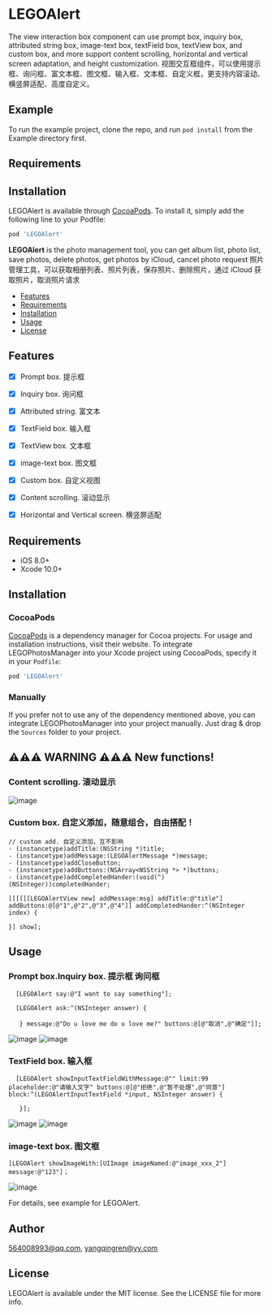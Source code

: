 # LEGOAlert

The view interaction box component can use prompt box, inquiry box, attributed string box, image-text box, textField box, textView box, and custom box, and more support content scrolling, horizontal and vertical screen adaptation, and height customization.
视图交互框组件，可以使用提示框、询问框、富文本框、图文框、输入框、文本框、自定义框，更支持内容滚动、横竖屏适配、高度自定义。
## Example

To run the example project, clone the repo, and run `pod install` from the Example directory first.

## Requirements

## Installation

LEGOAlert is available through [CocoaPods](https://cocoapods.org). To install
it, simply add the following line to your Podfile:

```ruby
pod 'LEGOAlert'
```

**LEGOAlert** is the photo management tool, you can get album list, photo list, save photos, delete photos, get photos by iCloud, cancel photo request  照片管理工具，可以获取相册列表、照片列表，保存照片、删除照片，通过 iCloud 获取照片，取消照片请求

- [Features](#features)
- [Requirements](#requirements)
- [Installation](#installation)
- [Usage](#usage)
- [License](#license)

## Features

- [x] Prompt box.  提示框
- [x] Inquiry box.  询问框
- [x] Attributed string.  富文本
- [x] TextField box.  输入框
- [x] TextView box.  文本框
- [x] image-text box.  图文框
- [x] Custom box.  自定义视图
- [x] Content scrolling.  滚动显示
- [x] Horizontal and Vertical screen.  横竖屏适配



## Requirements

- iOS 8.0+
- Xcode 10.0+

## Installation

### CocoaPods

[CocoaPods](https://cocoapods.org) is a dependency manager for Cocoa projects. For usage and installation instructions, visit their website. To integrate LEGOPhotosManager into your Xcode project using CocoaPods, specify it in your `Podfile`:

```ruby
pod 'LEGOAlert'
```

### Manually

If you prefer not to use any of the dependency mentioned above, you can integrate LEGOPhotosManager into your project manually. Just drag & drop the `Sources` folder to your project.

## ⚠️⚠️⚠️ WARNING ⚠️⚠️⚠️ New functions!
### Content scrolling.  滚动显示

![image](https://github.com/legokit/LEGOAlert/blob/master/Resources/scrolling.jpeg)

### Custom box.  自定义添加，随意组合，自由搭配！

```
// custom add. 自定义添加，互不影响
- (instancetype)addTitle:(NSString *)title;
- (instancetype)addMessage:(LEGOAlertMessage *)message;
- (instancetype)addCloseButton;
- (instancetype)addButtons:(NSArray<NSString *> *)buttons;
- (instancetype)addCompletedHander:(void(^)(NSInteger))completedHander;
 ```
 ```
[[[[[[LEGOAlertView new] addMessage:msg] addTitle:@"title"] addButtons:@[@"1",@"2",@"3",@"4"]] addCompletedHander:^(NSInteger index) {
                    
 }] show];
 ```
 
## Usage

### Prompt box.Inquiry box.  提示框 询问框
```
  [LEGOAlert say:@"I want to say something"];
```
```
  [LEGOAlert ask:^(NSInteger answer) {
            
   } message:@"Do u love me do u love me?" buttons:@[@"取消",@"确定"]];
```

![image](https://github.com/legokit/LEGOAlert/blob/master/Resources/say.jpeg)
![image](https://github.com/legokit/LEGOAlert/blob/master/Resources/ask.jpeg)

### TextField box.  输入框
```
  [LEGOAlert showInputTextFieldWithMessage:@"" limit:99 placeholder:@"请输入文字" buttons:@[@"拒绝",@"暂不处理",@"同意"]         block:^(LEGOAlertInputTextField *input, NSInteger answer) {
            
   }];
```
![image](https://github.com/legokit/LEGOAlert/blob/master/Resources/textField.jpeg)
![image](https://github.com/legokit/LEGOAlert/blob/master/Resources/textView.jpeg)

### image-text box.  图文框
```
[LEGOAlert showImageWith:[UIImage imageNamed:@"image_xxx_2"] message:@"123"]；
```
![image](https://github.com/legokit/LEGOAlert/blob/master/Resources/image-text.jpeg)


For details, see example for LEGOAlert.

## Author

564008993@qq.com, yangqingren@yy.com

## License

LEGOAlert is available under the MIT license. See the LICENSE file for more info.

